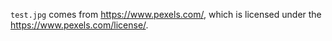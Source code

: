 `test.jpg` comes from https://www.pexels.com/, which is licensed under the https://www.pexels.com/license/.
